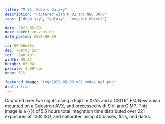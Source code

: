```yaml
---
title: "M 81, Bode's Galaxy"
description: "Pictured with M 82 and NGC 3077"
tags: ["deep-sky", "galaxy", "messier-object"]

date: 2022-05-09
date_taken: 2022-05-09
date_posted: 2022-08-09

ra: 09h56m55s
dec: +69°05'55"
rot: -140.49°
width: 95.82'
height: 63.94'
pxscale: 2.99"/px
moon: 61%

featured_image: "img/2022-05-09 m81 bodes gal.png"
draft: true
---
```




Captured over two nights using a Fujifilm X-A5 and a GSO 6" F/4 Newtonian mounted on a Celestron AVX, and processed with Siril and GIMP. This image is a {{<def stack />}} of 5.5 hours total integration time distributed over 221 exposures at 1000 ISO, and calibrated using 40 biases, flats, and darks.